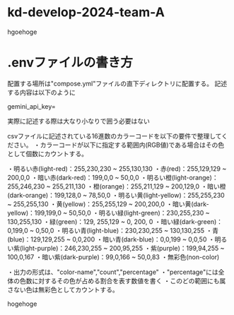 # kd-develop-2024-team-A
hgoehoge

# .envファイルの書き方
配置する場所は"compose.yml"ファイルの直下ディレクトリに配置する。
記述する内容は以下のように

gemini_api_key=<your api key>

実際に記述する際は大なり小なりで囲う必要はない

csvファイルに記述されている16進数のカラーコードを以下の要件で整理してください。
・カラーコードが以下に指定する範囲内(RGB値)である場合はその色として個数にカウントする。

・明るい赤(light-red)：255,230,230 ~ 255,130,130
・赤(red)：255,129,129 ~ 200,0,0
・暗い赤(dark-red)：199,0,0 ~ 50,0,0
・明るい橙(light-orange)：255,246,230 ~ 255,211,130
・橙(orange)：255,211,129 ~ 200,129,0
・暗い橙(dark-orange)：199,128,0 ~ 78,50,0
・明るい黄(light-yellow)：255,255,230 ~ 255,255,130
・黄(yellow)：255,255,129 ~ 200,200,0
・暗い黄(dark-yellow)：199,199,0 ~ 50,50,0
・明るい緑(light-green)：230,255,230 ~ 130,255,130
・緑(green)：129, 255,129 ~ 0, 200, 0
・暗い緑(dark-green)：0,199,0 ~ 0,50,0
・明るい青(light-blue)：230,230,255 ~ 130,130,255
・青(blue)：129,129,255 ~ 0,0,200
・暗い青(dark-blue)：0,0,199 ~ 0,0,50
・明るい紫(light-purple)：246,230,255 ~ 200,95,255
・紫(purple)：199,94,255 ~ 100,0,167
・暗い紫(dark-purple)：99,0,166 ~ 50,0,83
・無彩色(non-color)

・出力の形式は、"color-name","count","percentage"
・"percentage"には全体の色数に対するその色が占める割合を表す数値を書く
・このどの範囲にも属さない色は無彩色としてカウントする。

hogehoge